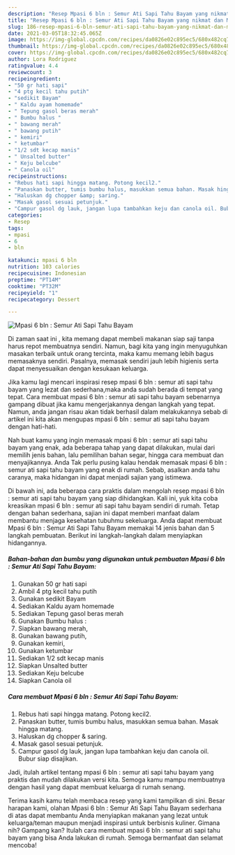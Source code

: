 ```yaml
---
description: "Resep Mpasi 6 bln : Semur Ati Sapi Tahu Bayam yang nikmat dan Mudah Dibuat"
title: "Resep Mpasi 6 bln : Semur Ati Sapi Tahu Bayam yang nikmat dan Mudah Dibuat"
slug: 186-resep-mpasi-6-bln-semur-ati-sapi-tahu-bayam-yang-nikmat-dan-mudah-dibuat
date: 2021-03-05T18:32:45.065Z
image: https://img-global.cpcdn.com/recipes/da0826e02c895ec5/680x482cq70/mpasi-6-bln-semur-ati-sapi-tahu-bayam-foto-resep-utama.jpg
thumbnail: https://img-global.cpcdn.com/recipes/da0826e02c895ec5/680x482cq70/mpasi-6-bln-semur-ati-sapi-tahu-bayam-foto-resep-utama.jpg
cover: https://img-global.cpcdn.com/recipes/da0826e02c895ec5/680x482cq70/mpasi-6-bln-semur-ati-sapi-tahu-bayam-foto-resep-utama.jpg
author: Lora Rodriguez
ratingvalue: 4.4
reviewcount: 3
recipeingredient:
- "50 gr hati sapi"
- "4 ptg kecil tahu putih"
- "sedikit Bayam"
- " Kaldu ayam homemade"
- " Tepung gasol beras merah"
- " Bumbu halus "
- " bawang merah"
- " bawang putih"
- " kemiri"
- " ketumbar"
- "1/2 sdt kecap manis"
- " Unsalted butter"
- " Keju belcube"
- " Canola oil"
recipeinstructions:
- "Rebus hati sapi hingga matang. Potong kecil2."
- "Panaskan butter, tumis bumbu halus, masukkan semua bahan. Masak hingga matang."
- "Haluskan dg chopper &amp; saring."
- "Masak gasol sesuai petunjuk."
- "Campur gasol dg lauk, jangan lupa tambahkan keju dan canola oil. Bubur siap disajikan."
categories:
- Resep
tags:
- mpasi
- 6
- bln

katakunci: mpasi 6 bln 
nutrition: 103 calories
recipecuisine: Indonesian
preptime: "PT14M"
cooktime: "PT32M"
recipeyield: "1"
recipecategory: Dessert

---
```



![Mpasi 6 bln : Semur Ati Sapi Tahu Bayam](https://img-global.cpcdn.com/recipes/da0826e02c895ec5/680x482cq70/mpasi-6-bln-semur-ati-sapi-tahu-bayam-foto-resep-utama.jpg)

Di zaman  saat ini , kita memang dapat membeli makanan siap saji tanpa harus repot membuatnya sendiri. Namun, bagi kita yang ingin menyuguhkan masakan terbaik untuk orang tercinta, maka kamu memang lebih bagus memasaknya sendiri. Pasalnya, memasak sendiri jauh lebih higienis serta dapat menyesuaikan dengan kesukaan keluarga.

Jika kamu lagi mencari inspirasi resep mpasi 6 bln : semur ati sapi tahu bayam yang lezat dan sederhana,maka anda sudah berada di tempat yang tepat. Cara membuat mpasi 6 bln : semur ati sapi tahu bayam  sebenarnya gampang dibuat jika kamu mengerjakannya dengan langkah yang tepat. Namun, anda jangan risau akan tidak berhasil dalam melakukannya 
sebab di artikel ini kita akan mengupas mpasi 6 bln : semur ati sapi tahu bayam dengan hati-hati.  



Nah buat kamu yang ingin memasak mpasi 6 bln : semur ati sapi tahu bayam yang enak, ada beberapa tahap yang dapat dilakukan, mulai dari memilih jenis bahan, lalu pemilihan bahan segar, hingga cara membuat dan menyajikannya. Anda Tak perlu pusing kalau hendak memasak mpasi 6 bln : semur ati sapi tahu bayam yang enak di rumah. Sebab, asalkan anda  tahu caranya, maka hidangan ini dapat menjadi sajian yang istimewa.

Di bawah ini, ada beberapa cara praktis  dalam mengolah resep mpasi 6 bln : semur ati sapi tahu bayam yang siap dihidangkan. Kali ini, yuk kita coba kreasikan mpasi 6 bln : semur ati sapi tahu bayam sendiri di rumah. Tetap dengan bahan sederhana, sajian ini dapat memberi manfaat dalam membantu menjaga kesehatan tubuhmu sekeluarga. Anda dapat membuat Mpasi 6 bln : Semur Ati Sapi Tahu Bayam memakai 14 jenis bahan dan 5 langkah pembuatan. Berikut ini langkah-langkah dalam menyiapkan hidangannya.

<!--inarticleads1-->

##### Bahan-bahan dan bumbu yang digunakan untuk pembuatan Mpasi 6 bln : Semur Ati Sapi Tahu Bayam:

1. Gunakan 50 gr hati sapi
1. Ambil 4 ptg kecil tahu putih
1. Gunakan sedikit Bayam
1. Sediakan  Kaldu ayam homemade
1. Sediakan  Tepung gasol beras merah
1. Gunakan  Bumbu halus :
1. Siapkan  bawang merah,
1. Gunakan  bawang putih,
1. Gunakan  kemiri,
1. Gunakan  ketumbar
1. Sediakan 1/2 sdt kecap manis
1. Siapkan  Unsalted butter
1. Sediakan  Keju belcube
1. Siapkan  Canola oil




<!--inarticleads2-->

##### Cara membuat Mpasi 6 bln : Semur Ati Sapi Tahu Bayam:

1. Rebus hati sapi hingga matang. Potong kecil2.
1. Panaskan butter, tumis bumbu halus, masukkan semua bahan. Masak hingga matang.
1. Haluskan dg chopper &amp; saring.
1. Masak gasol sesuai petunjuk.
1. Campur gasol dg lauk, jangan lupa tambahkan keju dan canola oil. Bubur siap disajikan.




Jadi, itulah artikel tentang  mpasi 6 bln : semur ati sapi tahu bayam  yang praktis dan mudah dilakukan versi kita. Semoga kamu mampu membuatnya dengan hasil yang dapat membuat keluarga di rumah senang. 

Terima kasih kamu telah membaca resep yang kami tampilkan di sini. Besar harapan kami, olahan  Mpasi 6 bln : Semur Ati Sapi Tahu Bayam sederhana di atas dapat membantu Anda menyiapkan makanan yang lezat untuk keluarga/teman maupun menjadi inspirasi untuk berbisnis kuliner. Gimana nih? Gampang kan? Itulah cara membuat mpasi 6 bln : semur ati sapi tahu bayam yang bisa Anda lakukan di rumah. Semoga bermanfaat dan selamat mencoba!

